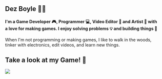 Dez Boyle 🌳🌿
------

#### I'm a Game Developer 🎮, Programmer 💻, Video Editor 🎥 and Artist 🌈 with a love for making games. I enjoy solving problems 💡 and building things 🔨

When I'm not programming or making games, I like to walk in the woods, tinker with electronics, edit videos, and learn new things.

Take a look at my Game! 🙌
------
[<img src="https://github.com/DezBoyle/DezBoyle/assets/41555304/b7f3ac2e-b4ae-467c-af9d-46a76342b4d9">](https://store.steampowered.com/app/1507620/ENDO/)
<!--
**DezBoyle/DezBoyle** is a ✨ _special_ ✨ repository because its `README.md` (this file) appears on your GitHub profile.

Here are some ideas to get you started:

- 🔭 I’m currently working on ...
- 🌱 I’m currently learning ...
- 👯 I’m looking to collaborate on ...
- 🤔 I’m looking for help with ...
- 💬 Ask me about ...
- 📫 How to reach me: ...
- 😄 Pronouns: ...
- ⚡ Fun fact: ...
![endoSteamWidget](https://github.com/DezBoyle/DezBoyle/assets/41555304/b7f3ac2e-b4ae-467c-af9d-46a76342b4d9)
--> 
